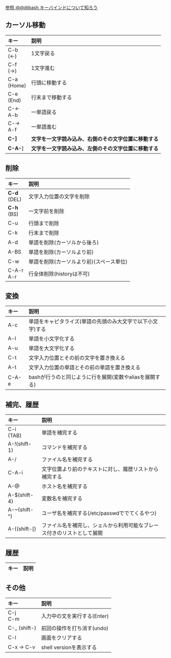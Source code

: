 [参照 @@@bash キーバインドについて知ろう](https://github.com/udonawker/lit/blob/master/os/linux/system/%40%40%40bash%20%E3%82%AD%E3%83%BC%E3%83%90%E3%82%A4%E3%83%B3%E3%83%89%E3%81%AB%E3%81%A4%E3%81%84%E3%81%A6%E7%9F%A5%E3%82%8D%E3%81%86.md)<br/>

## カーソル移動
| キー| 説明|
|:-- |:--|
|C-b<br>(←)|1文字戻る|
|C-f<br>(→)|1文字進む|
|C-a<br>(Home)|行頭に移動する|
|C-e<br>(End)|行末まで移動する|
|C-←<br>A-b|一単語戻る|
|C-→<br>A-f|一単語進む|
|__C-]__|__文字を一文字読み込み、右側のその文字位置に移動する__|
|__C-A-__]|__文字を一文字読み込み、左側のその文字位置に移動する__|

## 削除
| キー| 説明|
|:-- |:--|
|__C-d__<br>(DEL)|文字入力位置の文字を削除|
|__C-h__<br>(BS)|一文字前を削除|
|C-u|行頭まで削除|
|C-k|行末まで削除|
|A-d|単語を削除(カーソルから後ろ)|
|A-BS|単語を削除(カーソルより前)|
|C-w|単語を削除(カーソルより前)(スペース単位)|
|C-A-r<br>A-r|行全体削除(historyは不可)|


## 変換
| キー| 説明|
|:-- |:--|
|A-c|単語をキャピタライズ(単語の先頭のみ大文字で以下小文字)する|
|A-l|単語を小文字化する|
|A-u|単語を大文字化する|
|C-t|文字入力位置とその前の文字を置き換える|
|A-t|文字入力位置の単語とその前の単語を置き換える
|C-A-e|bashが行うのと同じように行を展開(変数やaliasを展開する)|

## 補完、履歴
| キー| 説明|
|:-- |:--|
|C-i<br>(TAB)|単語を補完する|
|A-!(shift-1)|コマンドを補完する|
|A-/|ファイル名を補完する|
|C-A-i|文字位置より前のテキストに対し、履歴リストから補完する|
|A-@|ホスト名を補完する|
|A-$(shift-4)|変数名を補完する|
|A-~(shift-^)|ユーザ名を補完する(/etc/passwdででてくるやつ)|
|A-{(shift-[)|ファイル名を補完し、シェルから利用可能なブレース付きのリストとして展開|

## 履歴
| キー| 説明|
|:-- |:--|


## その他
| キー| 説明|
|:-- |:--|
|C-j<br>C-m|入力中の文を実行する(Enter)|
|C-_ (shift-\)|前回の操作を打ち消す(undo)|
|C-l|画面をクリアする|
|C-x → C-v |shell versionを表示する|
